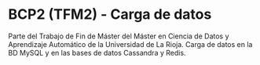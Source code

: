 # BCP2 (TFM2) - Carga de datos
Parte del Trabajo de Fin de Máster del Máster en Ciencia de Datos y Aprendizaje Automático de la Universidad de La Rioja. Carga de datos en la BD MySQL y en las bases de datos Cassandra y Redis.
